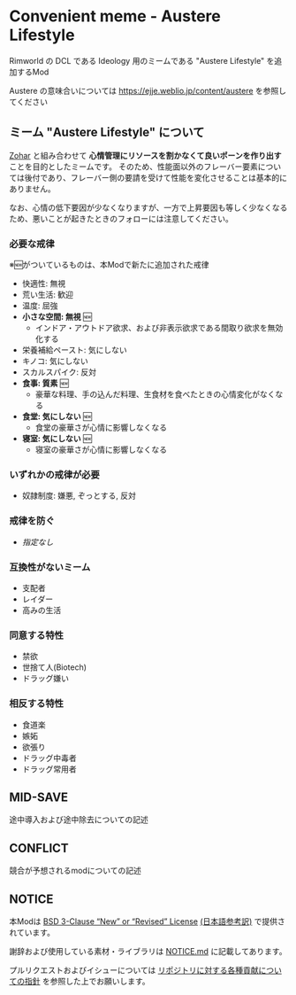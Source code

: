 # Convenient meme - Austere Lifestyle

Rimworld の DCL である Ideology 用のミームである "Austere Lifestyle" を追加するMod

Austere の意味合いについては <https://ejje.weblio.jp/content/austere> を参照してください

## ミーム "Austere Lifestyle" について

[Zohar](https://steamcommunity.com/sharedfiles/filedetails/?id=3504125251) と組み合わせて **心情管理にリソースを割かなくて良いポーンを作り出す** ことを目的としたミームです。
そのため、性能面以外のフレーバー要素については後付であり、フレーバー側の要請を受けて性能を変化させることは基本的にありません。

なお、心情の低下要因が少なくなりますが、一方で上昇要因も等しく少なくなるため、悪いことが起きたときのフォローには注意してください。

### 必要な戒律

※🆕がついているものは、本Modで新たに追加された戒律

- 快適性: 無視
- 荒い生活: 歓迎
- 温度: 屈強
- **小さな空間: 無視** 🆕
  - インドア・アウトドア欲求、および非表示欲求である間取り欲求を無効化する
- 栄養補給ペースト: 気にしない
- キノコ: 気にしない
- スカルスパイク: 反対
- **食事: 質素** 🆕
  - 豪華な料理、手の込んだ料理、生食材を食べたときの心情変化がなくなる
- **食堂: 気にしない** 🆕
  - 食堂の豪華さが心情に影響しなくなる
- **寝室: 気にしない** 🆕
  - 寝室の豪華さが心情に影響しなくなる

### いずれかの戒律が必要

- 奴隷制度: 嫌悪, ぞっとする, 反対

### 戒律を防ぐ

- *指定なし*

### 互換性がないミーム

- 支配者
- レイダー
- 高みの生活

### 同意する特性

- 禁欲
- 世捨て人(Biotech)
- ドラッグ嫌い

### 相反する特性

- 食道楽
- 嫉妬
- 欲張り
- ドラッグ中毒者
- ドラッグ常用者

## MID-SAVE

途中導入および途中除去についての記述

## CONFLICT

競合が予想されるmodについての記述

## NOTICE

本Modは [BSD 3-Clause “New” or “Revised” License](LICENSE) [(日本語参考訳)](https://licenses.opensource.jp/BSD-3-Clause/BSD-3-Clause.html) で提供されています。

謝辞および使用している素材・ライブラリは [NOTICE.md](NOTICE.md) に記載してあります。

プルリクエストおよびイシューについては [リポジトリに対する各種貢献についての指針](https://github.com/piet-rian/.github/blob/main/CONTRIBUTING.md) を参照した上でお願いします。
